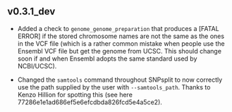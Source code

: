 ## v0.3.1_dev

- Added a check to `genome_genome_preparation` that produces a [FATAL ERROR] if the stored chromosome names are not the same as the ones in the VCF file (which is a rather common mistake when people use the Ensembl VCF file but get the genome from UCSC. This should change soon if and when Ensembl adopts the same standard used by NCBI/UCSC).

- Changed the `samtools` command throughout SNPsplit to now correctly use the path supplied by the user with `--samtools_path`. Thanks to Kenzo Hillion for spotting this (see here 77286e1e1ad686ef5e6efcdbda826fcd5e4a5ce2). 
